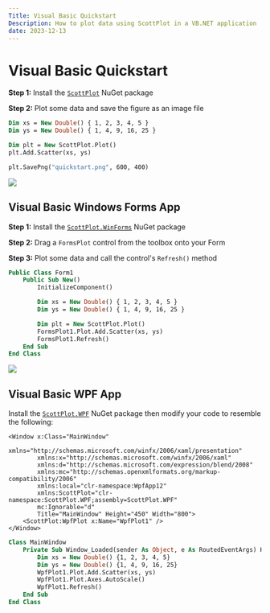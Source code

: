 ```yaml
---
Title: Visual Basic Quickstart
Description: How to plot data using ScottPlot in a VB.NET application
date: 2023-12-13
---
```


# Visual Basic Quickstart

**Step 1:** Install the [`ScottPlot`](https://www.nuget.org/packages/ScottPlot) NuGet package

**Step 2:** Plot some data and save the figure as an image file

```vb
Dim xs = New Double() { 1, 2, 3, 4, 5 }
Dim ys = New Double() { 1, 4, 9, 16, 25 }

Dim plt = New ScottPlot.Plot()
plt.Add.Scatter(xs, ys)

plt.SavePng("quickstart.png", 600, 400)
```

![](/images/quickstart/scottplot-quickstart-console.png)

## Visual Basic Windows Forms App

**Step 1:** Install the [`ScottPlot.WinForms`](https://www.nuget.org/packages/ScottPlot.WinForms) NuGet package

**Step 2:** Drag a `FormsPlot` control from the toolbox onto your Form

**Step 3:** Plot some data and call the control's `Refresh()` method

```vb
Public Class Form1
    Public Sub New()
        InitializeComponent()

        Dim xs = New Double() { 1, 2, 3, 4, 5 }
        Dim ys = New Double() { 1, 4, 9, 16, 25 }

        Dim plt = New ScottPlot.Plot()
        FormsPlot1.Plot.Add.Scatter(xs, ys)
        FormsPlot1.Refresh()
    End Sub
End Class
```

![](/images/quickstart/scottplot-quickstart-winforms.png)

## Visual Basic WPF App

Install the [`ScottPlot.WPF`](https://www.nuget.org/packages/ScottPlot.WPF) NuGet package then modify your code to resemble the following:

```xaml
<Window x:Class="MainWindow"
        xmlns="http://schemas.microsoft.com/winfx/2006/xaml/presentation"
        xmlns:x="http://schemas.microsoft.com/winfx/2006/xaml"
        xmlns:d="http://schemas.microsoft.com/expression/blend/2008"
        xmlns:mc="http://schemas.openxmlformats.org/markup-compatibility/2006"
        xmlns:local="clr-namespace:WpfApp12" 
        xmlns:ScottPlot="clr-namespace:ScottPlot.WPF;assembly=ScottPlot.WPF"
        mc:Ignorable="d"
        Title="MainWindow" Height="450" Width="800">
    <ScottPlot:WpfPlot x:Name="WpfPlot1" />
</Window>
```

```vb
Class MainWindow
    Private Sub Window_Loaded(sender As Object, e As RoutedEventArgs) Handles Me.Loaded
        Dim xs = New Double() {1, 2, 3, 4, 5}
        Dim ys = New Double() {1, 4, 9, 16, 25}
        WpfPlot1.Plot.Add.Scatter(xs, ys)
        WpfPlot1.Plot.Axes.AutoScale()
        WpfPlot1.Refresh()
    End Sub
End Class
```
